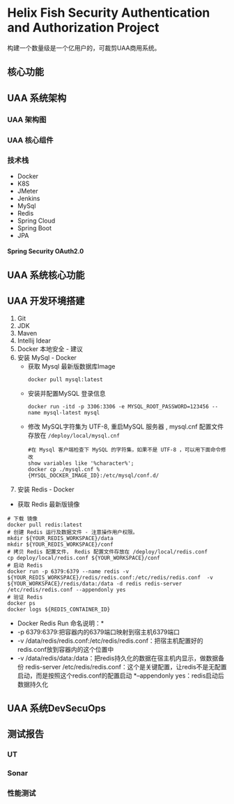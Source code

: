 # Helix Fish Security Authentication and Authorization Project
构建一个数量级是一个亿用户的，可裁剪UAA商用系统。
## 核心功能
## UAA 系统架构
### UAA 架构图
### UAA 核心组件
### 技术栈

* Docker
* K8S
* JMeter
* Jenkins
* MySql
* Redis
* Spring Cloud
* Spring Boot
* JPA


#### Spring Security OAuth2.0
## UAA 系统核心功能
## UAA 开发环境搭建
1. Git
2. JDK
3. Maven
4. Intellij Idear
5. Docker 本地安全 - 建议
6. 安装 MySql - Docker
    * 获取 Mysql 最新版数据库Image
        ```shell script
        docker pull mysql:latest
        ```
     * 安装并配置MySQL 登录信息
         ```shell script
         docker run -itd -p 3306:3306 -e MYSQL_ROOT_PASSWORD=123456 --name mysql-latest mysql
         ```
     * 修改 MySQL字符集为 UTF-8, 重启MySQL 服务器 , mysql.cnf 配置文件存放在 `/deploy/local/mysql.cnf`
         ```shell script
         #在 Mysql 客户端检查下 MySQL 的字符集，如果不是 UTF-8 ，可以用下面命令修改
         show variables like '%character%';
         docker cp ./mysql.cnf %{MYSQL_DOCKER_IMAGE_ID}:/etc/mysql/conf.d/
         ```
7. 安装 Redis - Docker
* 获取 Redis 最新版镜像
```shell script
# 下载 镜像
docker pull redis:latest
# 创建 Redis 运行及数据文件 - 注意操作用户权限。
mkdir ${YOUR_REDIS_WORKSPACE}/data
mkdir ${YOUR_REDIS_WORKSPACE}/conf
# 拷贝 Redis 配置文件， Redis 配置文件存放在 /deploy/local/redis.conf
cp deploy/local/redis.conf ${YOUR_WORKSPACE}/conf
# 启动 Redis
docker run -p 6379:6379 --name redis -v ${YOUR_REDIS_WORKSPACE}/redis/redis.conf:/etc/redis/redis.conf  -v ${YOUR_WORKSPACE}/redis/data:/data -d redis redis-server /etc/redis/redis.conf --appendonly yes
# 验证 Redis 
docker ps 
docker logs ${REDIS_CONTAINER_ID}
```
* Docker Redis Run 命名说明：*
 * -p 6379:6379:把容器内的6379端口映射到宿主机6379端口
 * -v /data/redis/redis.conf:/etc/redis/redis.conf：把宿主机配置好的redis.conf放到容器内的这个位置中
 * -v /data/redis/data:/data：把redis持久化的数据在宿主机内显示，做数据备份
 redis-server /etc/redis/redis.conf：这个是关键配置，让redis不是无配置启动，而是按照这个redis.conf的配置启动
 *–appendonly yes：redis启动后数据持久化
 
## UAA 系统DevSecuOps



## 测试报告
### UT
### Sonar
### 性能测试